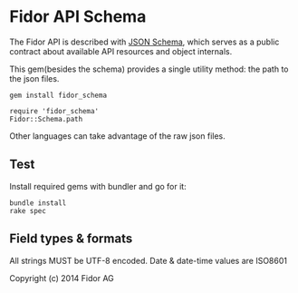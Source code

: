 # Fidor API Schema

The Fidor API is described with [JSON Schema](http://json-schema.org), which serves
as a public contract about available API resources and object internals.

This gem(besides the schema) provides a single utility method: the path to the
json files.

    gem install fidor_schema
    
    require 'fidor_schema'
    Fidor::Schema.path

Other languages can take advantage of the raw json files.

## Test

Install required gems with bundler and go for it:

    bundle install
    rake spec

## Field types & formats

All strings MUST be UTF-8 encoded. Date & date-time values are ISO8601

Copyright (c) 2014 Fidor AG
